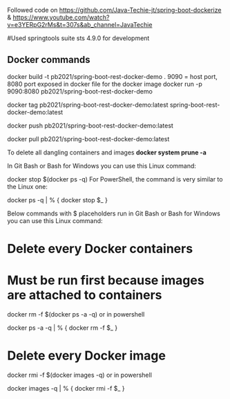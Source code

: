 Followed code on https://github.com/Java-Techie-jt/spring-boot-dockerize & 
https://www.youtube.com/watch?v=e3YERpG2rMs&t=307s&ab_channel=JavaTechie

#Used springtools suite sts 4.9.0 for development

Docker commands
---------------

docker build -t pb2021/spring-boot-rest-docker-demo .
9090 = host port, 8080 port exposed in docker file for the docker image
docker run -p 9090:8080 pb2021/spring-boot-rest-docker-demo



docker tag pb2021/spring-boot-rest-docker-demo:latest spring-boot-rest-docker-demo:latest

docker push pb2021/spring-boot-rest-docker-demo:latest

docker pull pb2021/spring-boot-rest-docker-demo:latest

To delete all dangling containers and images
**docker system prune -a**


In Git Bash or Bash for Windows you can use this Linux command:

docker stop $(docker ps -q)
For PowerShell, the command is very similar to the Linux one:

docker ps -q | % { docker stop $_ }




Below commands with $ placeholders run in Git Bash or Bash for Windows you can use this Linux command:
# Delete every Docker containers
# Must be run first because images are attached to containers
docker rm -f $(docker ps -a -q)
or in powershell

docker ps -a -q | % { docker rm -f $_ }


# Delete every Docker image
docker rmi -f $(docker images -q)
or in powershell

docker images -q | % { docker rmi -f $_ }
